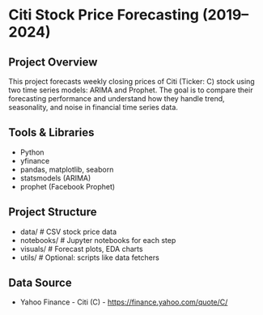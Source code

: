 # Citi Stock Price Forecasting (2019–2024)

## Project Overview
This project forecasts weekly closing prices of Citi (Ticker: C) stock using two time series models: ARIMA and Prophet. 
The goal is to compare their forecasting performance and understand how they handle trend, seasonality, and noise in financial time series data.

## Tools & Libraries
- Python
- yfinance
- pandas, matplotlib, seaborn
- statsmodels (ARIMA)
- prophet (Facebook Prophet)

## Project Structure
- data/               # CSV stock price data
- notebooks/          # Jupyter notebooks for each step
- visuals/            # Forecast plots, EDA charts
- utils/              # Optional: scripts like data fetchers

## Data Source
- Yahoo Finance - Citi (C) - https://finance.yahoo.com/quote/C/
